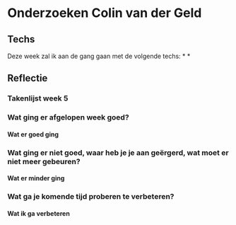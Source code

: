 ﻿# Onderzoeken Colin van der Geld

## Techs

Deze week zal ik aan de gang gaan met de volgende techs:
* 
* 

## Reflectie

### Takenlijst week 5

### Wat ging er afgelopen week goed?
#### Wat er goed ging

### Wat ging er niet goed, waar heb je je aan geërgerd, wat moet er niet meer gebeuren?
#### Wat er minder ging

### Wat ga je komende tijd proberen te verbeteren?
#### Wat ik ga verbeteren

